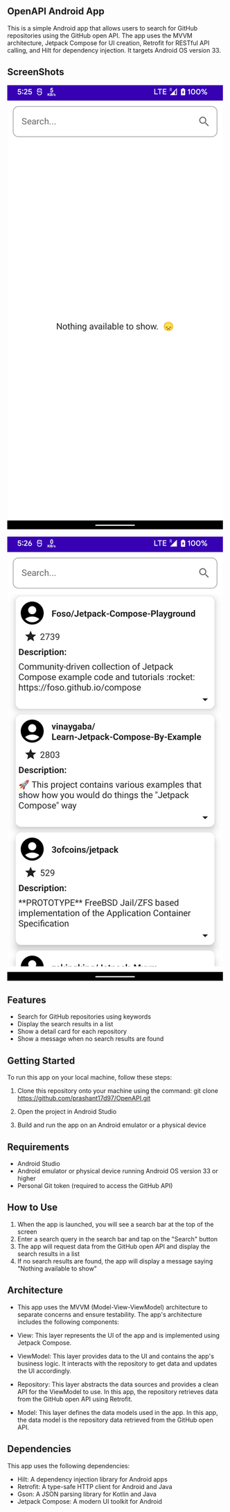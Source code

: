 ## OpenAPI Android App
This is a simple Android app that allows users to search for GitHub repositories using the GitHub open API. The app uses the MVVM architecture, Jetpack Compose for UI creation, Retrofit for RESTful API calling, and Hilt for dependency injection. It targets Android OS version 33.

## ScreenShots
![Home Screen](https://github.com/prashant17d97/OpenAPI/blob/main/Screenshot_20230406-172557%5B1%5D.png)


![Home Screen with items](https://github.com/prashant17d97/OpenAPI/blob/main/image_with_item.png)

## Features
- Search for GitHub repositories using keywords
- Display the search results in a list
- Show a detail card for each repository
- Show a message when no search results are found

## Getting Started
To run this app on your local machine, follow these steps:

1. Clone this repository onto your machine using the command: git clone https://github.com/prashant17d97/OpenAPI.git

2. Open the project in Android Studio
  
3. Build and run the app on an Android emulator or a physical device

## Requirements
- Android Studio
- Android emulator or physical device running Android OS version 33 or higher
- Personal Git token (required to access the GitHub API)

## How to Use
1. When the app is launched, you will see a search bar at the top of the screen
2. Enter a search query in the search bar and tap on the "Search" button
3. The app will request data from the GitHub open API and display the search results in a list
4. If no search results are found, the app will display a message saying "Nothing available to show"

## Architecture
- This app uses the MVVM (Model-View-ViewModel) architecture to separate concerns and ensure testability. The app's architecture includes the following components:

- View: This layer represents the UI of the app and is implemented using Jetpack Compose.
- ViewModel: This layer provides data to the UI and contains the app's business logic. It interacts with the repository to get data and updates the UI accordingly.
- Repository: This layer abstracts the data sources and provides a clean API for the ViewModel to use. In this app, the repository retrieves data from the GitHub open API using Retrofit.
- Model: This layer defines the data models used in the app. In this app, the data model is the repository data retrieved from the GitHub open API.

## Dependencies
This app uses the following dependencies:

- Hilt: A dependency injection library for Android apps
- Retrofit: A type-safe HTTP client for Android and Java
- Gson: A JSON parsing library for Kotlin and Java
- Jetpack Compose: A modern UI toolkit for Android
